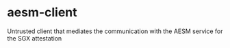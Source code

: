 # aesm-client
Untrusted client that mediates the communication with the AESM service for the SGX attestation
